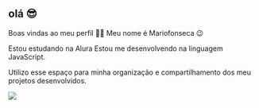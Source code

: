 ## olá 😎
Boas vindas ao meu perfil 💙💙
Meu nome é Mariofonseca 😉

Estou estudando na Alura
Estou me desenvolvendo na linguagem JavaScript.

Utilizo esse espaço para minha organização e compartilhamento dos meu projetos desenvolvidos.

![](https://media.tenor.com/cre5dUFcO-0AAAAi/whiskey-pouring-drink.gif)

